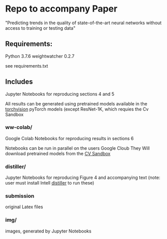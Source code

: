 # Repo to accompany Paper

"Predicting trends in the quality of state-of-the-art neural networks without access to training or testing data"

## Requirements: 

 Python 3.7.6
 weightwatcher 0.2.7

see requirements.txt

## Includes

 Jupyter Notebooks for reproducing  sections 4 and 5

 All results can be generated using pretrained models available in the [torchvision](https://pytorch.org/docs/stable/torchvision/index.html) pyTorch models
 (except ResNet-1K, which requies the Cv Sandbox

### ww-colab/

 Google Colab Notebooks for reproducing results in sections 6

 Notebooks can be run in parallel on the users Google Cloub
 They Will download pretrained models from the [CV Sandbox](https://github.com/osmr/imgclsmob) 


### distiller/

 Jupyter Notebooks for reproducing Figure 4 and accompanying text
 (note: user must install Intell [distiller](https://github.com/NervanaSystems/distiller) to run these)

### submission

 original Latex files

### img/

 images, generated by Jupyter Notebooks